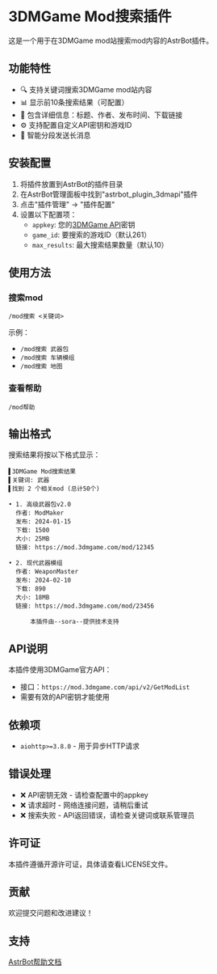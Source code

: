 # 3DMGame Mod搜索插件

这是一个用于在3DMGame mod站搜索mod内容的AstrBot插件。

## 功能特性

- 🔍 支持关键词搜索3DMGame mod站内容
- 📊 显示前10条搜索结果（可配置）
- 📝 包含详细信息：标题、作者、发布时间、下载链接
- ⚙️ 支持配置自定义API密钥和游戏ID
- 📱 智能分段发送长消息

## 安装配置

1. 将插件放置到AstrBot的插件目录
2. 在AstrBot管理面板中找到"astrbot_plugin_3dmapi"插件
3. 点击"插件管理" -> "插件配置"
4. 设置以下配置项：
   - `appkey`: 您的[3DMGame API](https://mod.3dmgame.com/Workshop/Api)密钥
   - `game_id`: 要搜索的游戏ID（默认261）
   - `max_results`: 最大搜索结果数量（默认10）

## 使用方法

### 搜索mod
```
/mod搜索 <关键词>
```

示例：
- `/mod搜索 武器包`
- `/mod搜索 车辆模组`
- `/mod搜索 地图`

### 查看帮助
```
/mod帮助
```

## 输出格式

搜索结果将按以下格式显示：

```
▌3DMGame Mod搜索结果
▌关键词: 武器
▌找到 2 个相关mod (总计50个)

• 1. 高级武器包v2.0
  作者: ModMaker
  发布: 2024-01-15
  下载: 1500
  大小: 25MB
  链接: https://mod.3dmgame.com/mod/12345

• 2. 现代武器模组
  作者: WeaponMaster
  发布: 2024-02-10
  下载: 890
  大小: 18MB
  链接: https://mod.3dmgame.com/mod/23456

      本插件由--sora--提供技术支持
```

## API说明

本插件使用3DMGame官方API：
- 接口：`https://mod.3dmgame.com/api/v2/GetModList`
- 需要有效的API密钥才能使用

## 依赖项

- `aiohttp>=3.8.0` - 用于异步HTTP请求

## 错误处理

- ❌ API密钥无效 - 请检查配置中的appkey
- ❌ 请求超时 - 网络连接问题，请稍后重试
- ❌ 搜索失败 - API返回错误，请检查关键词或联系管理员

## 许可证

本插件遵循开源许可证，具体请查看LICENSE文件。

## 贡献

欢迎提交问题和改进建议！

## 支持

[AstrBot帮助文档](https://astrbot.app)
